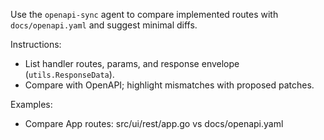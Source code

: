 Use the `openapi-sync` agent to compare implemented routes with `docs/openapi.yaml` and suggest minimal diffs.

Instructions:
- List handler routes, params, and response envelope (`utils.ResponseData`).
- Compare with OpenAPI; highlight mismatches with proposed patches.

Examples:
- Compare App routes: src/ui/rest/app.go vs docs/openapi.yaml

